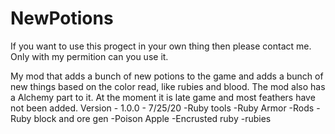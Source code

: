 # NewPotions
If you want to use this progect in your own thing then please contact me. Only with my permition can you use it.

My mod that adds a bunch of new potions to the game and adds a bunch of new things based on the color read, like rubies and blood.
The mod also has a Alchemy part to it. 
At the moment it is late game and most feathers have not been added.
Version - 1.0.0 - 7/25/20
-Ruby tools
-Ruby Armor
-Rods
-Ruby block and ore gen
-Poison Apple
-Encrusted ruby
-rubies

